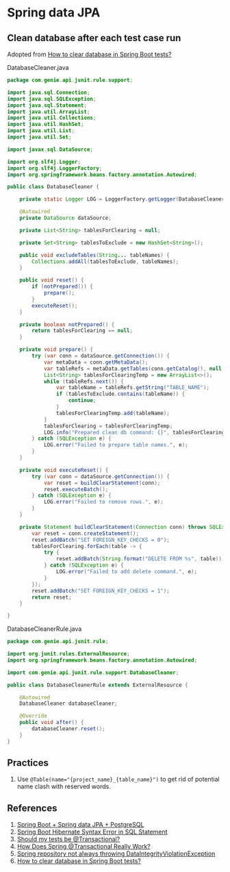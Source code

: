 # Spring data JPA

## Clean database after each test case run

Adopted from [How to clear database in Spring Boot tests?](https://brightinventions.pl/blog/clear-database-in-spring-boot-tests/)

DatabaseCleaner.java

```java
package com.genie.api.junit.rule.support;

import java.sql.Connection;
import java.sql.SQLException;
import java.sql.Statement;
import java.util.ArrayList;
import java.util.Collections;
import java.util.HashSet;
import java.util.List;
import java.util.Set;

import javax.sql.DataSource;

import org.slf4j.Logger;
import org.slf4j.LoggerFactory;
import org.springframework.beans.factory.annotation.Autowired;

public class DatabaseCleaner {

    private static Logger LOG = LoggerFactory.getLogger(DatabaseCleaner.class);

    @Autowired
    private DataSource dataSource;

    private List<String> tablesForClearing = null;

    private Set<String> tablesToExclude = new HashSet<String>();

    public void excludeTables(String... tableNames) {
        Collections.addAll(tablesToExclude, tableNames);
    }

    public void reset() {
        if (notPrepared()) {
            prepare();
        }
        executeReset();
    }

    private boolean notPrepared() {
        return tablesForClearing == null;
    }

    private void prepare() {
        try (var conn = dataSource.getConnection()) {
            var metaData = conn.getMetaData();
            var tableRefs = metaData.getTables(conn.getCatalog(), null, null, new String[] { "TABLE" });
            List<String> tablesForClearingTemp = new ArrayList<>();
            while (tableRefs.next()) {
                var tableName = tableRefs.getString("TABLE_NAME");
                if (tablesToExclude.contains(tableName)) {
                    continue;
                }
                tablesForClearingTemp.add(tableName);
            }
            tablesForClearing = tablesForClearingTemp;
            LOG.info("Prepared clean db command: {}", tablesForClearing);
        } catch (SQLException e) {
            LOG.error("Failed to prepare table names.", e);
        }
    }

    private void executeReset() {
        try (var conn = dataSource.getConnection()) {
            var reset = buildClearStatement(conn);
            reset.executeBatch();
        } catch (SQLException e) {
            LOG.error("Failed to remove rows.", e);
        }
    }

    private Statement buildClearStatement(Connection conn) throws SQLException {
        var reset = conn.createStatement();
        reset.addBatch("SET FOREIGN_KEY_CHECKS = 0");
        tablesForClearing.forEach(table -> {
            try {
                reset.addBatch(String.format("DELETE FROM %s", table));
            } catch (SQLException e) {
                LOG.error("Failed to add delete command.", e);
            }
        });
        reset.addBatch("SET FOREIGN_KEY_CHECKS = 1");
        return reset;
    }

}
```

DatabaseCleanerRule.java

```java
package com.genie.api.junit.rule;

import org.junit.rules.ExternalResource;
import org.springframework.beans.factory.annotation.Autowired;

import com.genie.api.junit.rule.support.DatabaseCleaner;

public class DatabaseCleanerRule extends ExternalResource {

    @Autowired
    DatabaseCleaner databaseCleaner;

    @Override
    public void after() {
        databaseCleaner.reset();
    }
}
```

## Practices

1. Use `@Table(name="{project_name}_{table_name}")` to get rid of potential name clash with reserved words.

## References

1. [Spring Boot + Spring data JPA + PostgreSQL](https://www.mkyong.com/spring-boot/spring-boot-spring-data-jpa-postgresql/)
2. [Spring Boot Hibernate Syntax Error in SQL Statement](https://stackoverflow.com/questions/27987068/spring-boot-hibernate-syntax-error-in-sql-statement)
3. [Should my tests be @Transactional?](https://www.marcobehler.com/2014/06/25/should-my-tests-be-transactional)
4. [How Does Spring @Transactional Really Work?](https://dzone.com/articles/how-does-spring-transactional)
5. [Spring repository not always throwing DataIntegrityViolationException](https://stackoverflow.com/questions/43707774/spring-repository-not-always-throwing-dataintegrityviolationexception)
6. [How to clear database in Spring Boot tests?](https://brightinventions.pl/blog/clear-database-in-spring-boot-tests/)

